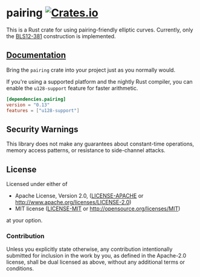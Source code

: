 # pairing [![Crates.io](https://img.shields.io/crates/v/pairing.svg)](https://crates.io/crates/pairing) #

This is a Rust crate for using pairing-friendly elliptic curves. Currently, only the [BLS12-381](https://z.cash/blog/new-snark-curve.html) construction is implemented.

## [Documentation](https://docs.rs/pairing/)

Bring the `pairing` crate into your project just as you normally would.

If you're using a supported platform and the nightly Rust compiler, you can enable the `u128-support` feature for faster arithmetic.

```toml
[dependencies.pairing]
version = "0.13"
features = ["u128-support"]
```

## Security Warnings

This library does not make any guarantees about constant-time operations, memory access patterns, or resistance to side-channel attacks.

## License

Licensed under either of

 * Apache License, Version 2.0, ([LICENSE-APACHE](LICENSE-APACHE) or http://www.apache.org/licenses/LICENSE-2.0)
 * MIT license ([LICENSE-MIT](LICENSE-MIT) or http://opensource.org/licenses/MIT)

at your option.

### Contribution

Unless you explicitly state otherwise, any contribution intentionally
submitted for inclusion in the work by you, as defined in the Apache-2.0
license, shall be dual licensed as above, without any additional terms or
conditions.
